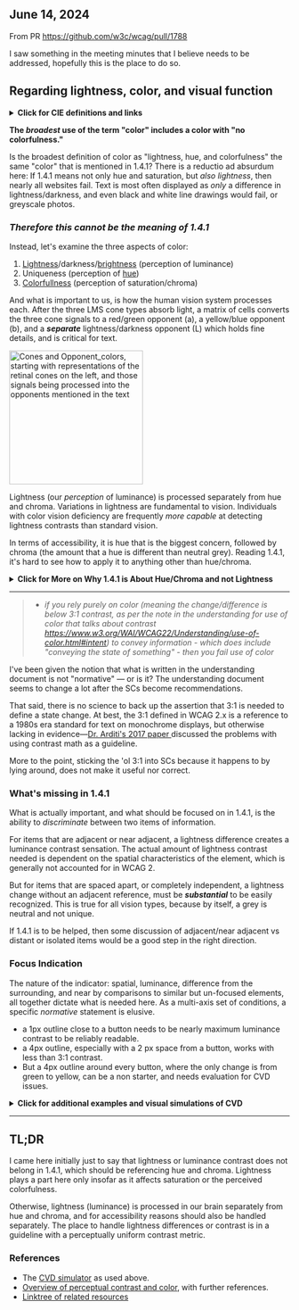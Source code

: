 ## June 14, 2024
From PR https://github.com/w3c/wcag/pull/1788

I saw something in the meeting minutes that I believe needs to be addressed, hopefully this is the place to do so.

## Regarding lightness, color, and visual function
<details><summary><b>Click for CIE definitions and links</b></summary>

.
Definitions: The CIE is the authoritative reference for color terminology. 

The most recently revised glossary provides two definitions for the word "color" by itself, and a number of compound definitions:

> ### [**color, \<psychophysical>** ](https://cie.co.at/eilvterm/17-23-001)   
> specification of a [colour stimulus](https://cie.co.at/eilvterm/17-23-002) in terms of operationally defined values, such as three [tristimulus values](https://cie.co.at/eilvterm/17-23-038)

And

> ### [**color, \<perceptual>, perceived color**](https://cie.co.at/eilvterm/17-22-040)   
> characteristic of [visual perception](https://cie.co.at/eilvterm/17-22-082) that can be described by attributes of [hue](https://cie.co.at/eilvterm/17-22-067), [brightness](https://cie.co.at/eilvterm/17-22-059) (or [lightness](https://cie.co.at/eilvterm/17-22-063)) and [colourfulness](https://cie.co.at/eilvterm/17-22-072) (or [saturation](https://cie.co.at/eilvterm/17-22-073) or [chroma](https://cie.co.at/eilvterm/17-22-074)) --- **_Note 1 to entry:_** Perceived colour depends on the [spectral distribution](https://cie.co.at/eilvterm/17-21-029) of the [colour stimulus](https://cie.co.at/eilvterm/17-23-002), on the size, shape, structure and surround of the stimulus area, on the [state of adaptation](https://cie.co.at/eilvterm/17-22-015) of the observer's visual system, and on the observer's experience of the prevailing and similar situations of observation.     

But an important definition of color is the specific achromatic color:

> ### achromatic colour, <in the perceptual sense>
> perceived [colour](https://cie.co.at/eilvterm/17-22-040) devoid of [hue](https://cie.co.at/eilvterm/17-22-067) --- _**Note 1 to entry:**_ The colour names white, grey and black or, for transmitting objects, colourless and neutral are commonly used in relation to achromatic colour.

**In other words, the _broadest_ term "color" can have "no colorfulness."**

_SIDE NOTE: I recognize that the terminology surrounding light and color is confusing and a big part of the problem towards understanding._

- - - - - 
</details>


**The _broadest_ use of the term "color" includes a color with "no colorfulness."**

Is the broadest definition of color as "lightness, hue, and colorfulness" the same "color" that is mentioned in 1.4.1? There is a reductio ad absurdum here: If 1.4.1 means not only hue and saturation, but _also_ _lightness_, then nearly all websites fail. Text is most often displayed as _only_ a difference in lightness/darkness, and even black and white line drawings would fail, or greyscale photos.

### _Therefore this cannot be the meaning of 1.4.1_

Instead, let's examine the three aspects of color:

1. [Lightness](https://cie.co.at/eilvterm/17-22-063)/darkness/[brightness](https://cie.co.at/eilvterm/17-22-059) (perception of luminance)
2. Uniqueness (perception of [hue](https://cie.co.at/eilvterm/17-22-067))
3. [Colorfullness](https://cie.co.at/eilvterm/17-22-072) (perception of saturation/chroma)

And what is important to us, is how the human vision system processes each. After the three LMS cone types absorb light, a matrix of cells converts the three cone signals to a red/green opponent (a), a yellow/blue opponent (b), and a **_separate_** lightness/darkness opponent (L) which holds fine details, and is critical for text.

<img alt="Cones and Opponent_colors, starting with representations of the retinal cones on the left, and those signals being processed into the opponents mentioned in the text" src="https://github.com/w3c/wcag/assets/42009457/f7d62364-ef84-49be-a6cf-6984c8652de0" width="240">



Lightness (our _perception_ of luminance) is processed separately from hue and chroma. Variations in lightness are fundamental to vision. Individuals with color vision deficiency are frequently _more capable_ at detecting lightness contrasts than standard vision.

In terms of accessibility, it is hue that is the biggest concern, followed by chroma (the amount that a hue is different than neutral grey). Reading 1.4.1, it's hard to see how to apply it to anything other than hue/chroma. 

<details><summary><b>Click for More on Why 1.4.1 is About Hue/Chroma and not Lightness</b></summary>

.

Standard trichromatic human vision, with LMS cone types perceives four unique hues of red, yellow, green, blue, with secondaries purple, magenta, orange, cyan. 

Typical dichromatic vision (LS or MS) effectively perceives blue and yellow, some studies indicate a heightened sensation of saturation, but otherwise a significant limitation distinguishing the standard four unique hues. Dichromats tend to use the _luminance differences of colors_ to aid in differentiation.

In the example below, we see that the natural lightness differences of red and green mean the difference is distinguishable to all in this case. But notice that the lack of lightness difference between green and yellow (for the protan) makes green and yellow indistinguishable.

<img width="540" alt="RedGreenYellowProcessedCVD for example's upper left is standard version followed by various versions of CVD" src="https://github.com/w3c/wcag/assets/42009457/bdef73ec-3a21-46e0-b725-e433ebc47856">

And Lightness/darkness is distinctly different from hue/chroma as far as our visual function is concerned. "Saturation" is chroma divided by lightness, so yes you can say that lightness is an aspect of color per se. But as far as visual function, lightness and hue are very separate.


- - - - - 
</details>

----
> * _if you rely purely on color (meaning the change/difference is below 3:1 contrast, as per the note in the understanding for use of color that talks about contrast https://www.w3.org/WAI/WCAG22/Understanding/use-of-color.html#intent) to convey information - which does include "conveying the state of something" - then you fail use of color_

I've been given the notion that what is written in the understanding document is not "normative" — or is it? The understanding document seems to change a lot after the SCs become recommendations.

That said, there is no science to back up the assertion that 3:1 is needed to define a state change. At best, the 3:1 defined in WCAG 2.x is a reference to a 1980s era standard for text on monochrome displays, but otherwise lacking in evidence—[Dr. Arditi's 2017 paper ](https://jov.arvojournals.org/article.aspx?articleid=2628138) discussed the problems with using contrast math as a guideline.

More to the point, sticking the 'ol 3:1 into SCs because it happens to by lying around, does not make it useful nor correct.

### What's missing in 1.4.1

What is actually important, and what should be focused on in 1.4.1, is the ability to _discriminate_ between two items of information.

For items that are adjacent or near adjacent, a lightness difference creates a luminance contrast sensation. The actual amount of lightness contrast needed is dependent on the spatial characteristics of the element, which is generally not accounted for in WCAG 2.

But for items that are spaced apart, or completely independent, a lightness change without an adjacent reference, must be **_substantial_** to be easily recognized. This is true for all vision types, because by itself, a grey is neutral and not unique.

If 1.4.1 is to be helped, then some discussion of adjacent/near adjacent vs distant or isolated items would be a good step in the right direction. 

### Focus Indication

The nature of the indicator: spatial, luminance, difference from the surrounding, and near by comparisons to similar but un-focused elements, all together dictate what is needed here. As a multi-axis set of conditions, a specific _normative_ statement is elusive.

- a 1px outline close to a button needs to be nearly maximum luminance contrast to be reliably readable.
- a 4px outline, especially with a 2 px space from a button, works with less than 3:1 contrast.
- But a 4px outline around every button, where the only change is from green to yellow, can be a non starter, and needs evaluation for CVD issues. 

<details><summary><b>Click for additional examples and visual simulations of CVD</b></summary>
.

- For another example, red `#ff2200` and dark green `#004400` meets the 3:1 criteria, but for someone with protanopia, the difference in invisible even with adjacency as in the below example:

<img width="680" alt="red or green focus ... upper left is standard version followed by various versions of CVD" src="https://github.com/w3c/wcag/assets/42009457/9dd133e1-93ee-4998-9e39-7e53f3c3b30c">

----
- In the following, the same colors but increasing the focus border width 50% to 6px:

<img width="680" alt="red or green focus ... upper left is standard version followed by various versions of CVD - this version with a thicker border for focus" src="https://github.com/w3c/wcag/assets/42009457/a091cb88-124e-4a7a-b9b8-8a0f889e2a8e">

The 50% thicker border is helpful for the white buttons, as the border itself registers are 50% thicker. But the dark buttons may still be challenging, because the button is close to the luminance of the border, and so the 2px increase in border thickness is a much smaller percentage of change to the total dark area of the button.

- - - - - 
</details>

----

## TL;DR

I came here initially just to say that lightness or luminance contrast does not belong in 1.4.1, which should be referencing hue and chroma. Lightness plays a part here only insofar as it affects saturation or the perceived colorfulness.

Otherwise, lightness (luminance) is processed in our brain separately from hue and chroma, and for accessibility reasons should also be handled separately. The place to handle lightness differences or contrast is in a guideline with a perceptually uniform contrast metric.


### References
- The [CVD simulator](https://www.myndex.com/CVD) as used above.
- [Overview of perceptual contrast and color](https://www.smashingmagazine.com/2022/09/realities-myths-contrast-color/), with further references.
- [Linktree of related resources](https://linktr.ee/Myndex)



